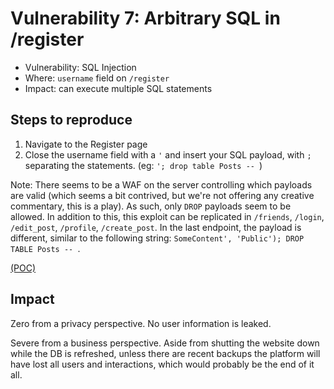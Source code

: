 # Vulnerability 7: Arbitrary SQL in /register

- Vulnerability: SQL Injection
- Where: `username` field on `/register`
- Impact: can execute multiple SQL statements

## Steps to reproduce

1. Navigate to the Register page
2. Close the username field with a `'` and insert your SQL payload, with `;` separating the statements. (eg: `'; drop table Posts -- `)


Note: There seems to be a WAF on the server controlling which payloads are valid (which seems a bit contrived, but we're not offering any creative commentary, this is a play). As such, only `DROP` payloads seem to be allowed.
In addition to this, this exploit can be replicated in `/friends`, `/login`, `/edit_post`, `/profile`, `/create_post`. In the last endpoint, the payload is different, similar to the following string: `SomeContent', 'Public'); DROP TABLE Posts -- `.

[(POC)](vuln7.py)

## Impact

Zero from a privacy perspective. No user information is leaked.

Severe from a business perspective. Aside from shutting the website down while the DB is refreshed, unless there are recent backups the platform will have lost all users and interactions, which would probably be the end of it all.
